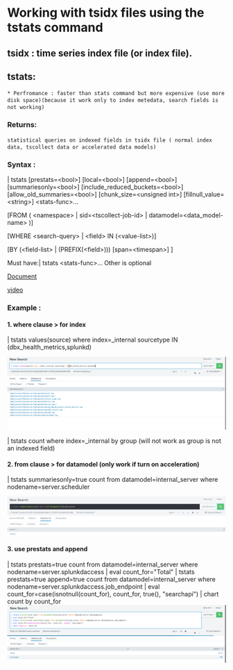 # Working with tsidx files using the tstats command

## tsidx : time series index file (or index file). 
## tstats: 
	* Perfromance : faster than stats command but more expensive (use more disk space)(because it work only to index metedata, search fields is not working)
### Returns: 
	statistical queries on indexed fields in tsidx file ( normal index data, tscollect data or accelerated data models)
### Syntax : 
| tstats [prestats=\<bool>] [local=\<bool>] [append=\<bool>] [summariesonly=\<bool>] [include_reduced_buckets=\<bool>] [allow_old_summaries=\<bool>] [chunk_size=\<unsigned int>] [fillnull_value=\<string>] \<stats-func>...

[FROM ( \<namespace> | sid=\<tscollect-job-id> | datamodel=\<data_model-name> )]

[WHERE \<search-query> | \<field> IN (\<value-list>)]

[BY (\<field-list> | (PREFIX(\<field>))) [span=\<timespan>] ]

Must have:| tstats  \<stats-func>... Other is optional 

[Document](https://docs.splunk.com/Documentation/SplunkCloud/8.0.2001/SearchReference/Tstats)

[video](https://www.youtube.com/watch?v=NLPlIiHS1OU&list=PLSr58-DJdRyZewSrYTUdDF8KpcsJTLn11&index=17)

### Example :
#### 1.  where clause > for index
| tstats values(source) where index=\_internal sourcetype IN (dbx_health_metrics,splunkd)

![](image./tstats1.png)

| tstats count where index=\_internal by group (will not work as group is not an indexed field)
#### 2. from clause > for datamodel (only work if turn on acceleration)
| tstats summariesonly=true count from datamodel=internal_server where nodename=server.scheduler

![](image./tstats2.png)
#### 3. use prestats and append 
| tstats prestats=true count from datamodel=internal_server where nodename=server.splunkdaccess
| eval count_for="Total"
| tstats prestats=true append=true count from datamodel=internal_server where nodename=server.splunkdaccess.job_endpoint
| eval count_for=case(isnotnull(count_for), count_for, true(), "searchapi")
| chart count by  count_for
![](image./tstats3.png)
